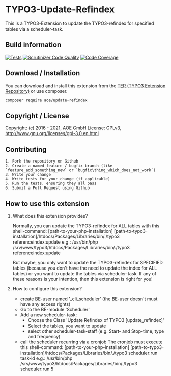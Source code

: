 # TYPO3-Update-Refindex

This is a TYPO3-Extension to update the TYPO3-refindex for specified tables via a scheduler-task.

## Build information
[![Tests](https://github.com/AOEpeople/TYPO3-Update-Refindex/actions/workflows/tests.yml/badge.svg?branch=TYPO3V8)](https://github.com/AOEpeople/TYPO3-Update-Refindex/actions)
[![Scrutinizer Code Quality](https://scrutinizer-ci.com/g/AOEpeople/TYPO3-Update-Refindex/badges/quality-score.png?b=TYPO3V8)](https://scrutinizer-ci.com/g/AOEpeople/TYPO3-Update-Refindex/?branch=TYPO3V8)
[![Code Coverage](https://scrutinizer-ci.com/g/AOEpeople/TYPO3-Update-Refindex/badges/coverage.png?b=TYPO3V8)](https://scrutinizer-ci.com/g/AOEpeople/TYPO3-Update-Refindex/?branch=TYPO3V8)

## Download / Installation

You can download and install this extension from the [TER (TYPO3 Extension Repository)][1] or use composer.

```shell script
composer require aoe/update-refindex
```

## Copyright / License

Copyright: (c) 2016 - 2021, AOE GmbH
License: GPLv3, <http://www.gnu.org/licenses/gpl-3.0.en.html>

## Contributing

	1. Fork the repository on Github
	2. Create a named feature / bugfix branch (like `feature_add_something_new` or `bugfix\thing_which_does_not_work`)
	3. Write your change
	4. Write tests for your change (if applicable)
	5. Run the tests, ensuring they all pass
	6. Submit a Pull Request using Github

##  How to use this extension

1. What does this extension provides?

   Normally, you can update the TYPO3-refindex for ALL tables with this shell-command:
   [path-to-your-php-installation] [path-to-typo3-installation]/htdocs/Packages/Libraries/bin/./typo3 referenceindex:update
   e.g.:
   /usr/bin/php /srv/www/typo3/htdocs/Packages/Libraries/bin/./typo3 referenceindex:update

   But maybe, you only want to update the TYPO3-refindex for SPECIFIED tables (because you don't have the need to update the index for ALL tables)
   or you want to update the tables via scheduler-task. If any of these reasons is your intention, then this extension is right for you!

2. How to configure this extension?
    * create BE-user named '_cli_scheduler' (the BE-user doesn't must have any access rights)
    * Go to the BE-module 'Scheduler'
    * Add a new scheduler-task:
        * Choose the Class 'Update Refindex of TYPO3 [update_refindex]'
        * Select the tables, you want to update
        * select other scheduler-task-staff (e.g. Start- and Stop-time, type and frequency)
    * call the scheduler recurring via a cronjob
      The cronjob must execute this shell-command:
      [path-to-your-php-installation] [path-to-typo3-installation]/htdocs/Packages/Libraries/bin/./typo3 scheduler:run task-id
      e.g.:
      /usr/bin/php /srv/www/typo3/htdocs/Packages/Libraries/bin/./typo3 scheduler:run 5

[1]: https://extensions.typo3.org/extension/update_refindex
